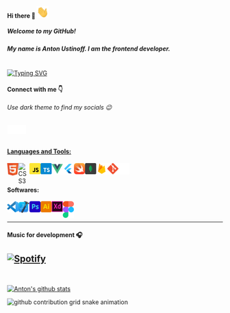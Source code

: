 <!-- ### Hello there <img src="./images/wave.gif" width="35px"> Welcome to my GitHub! I'm Anton Ustinoff, frontend developer. -->

#### Hi there 👋 <img src="./images/wave.gif" width="28px" height="28px">
##### Welcome to my GitHub!
##### My name is Anton Ustinoff. I am the frontend developer.

<br/>
<a href="https://git.io/typing-svg"><img src="https://readme-typing-svg.demolab.com?font=Fira+Code&weight=500&size=18&duration=2500&pause=500&width=500&lines=Hi+there+%F0%9F%91%8B;Welcome+to+my+GitHub!;My+name+is+Anton+Ustinoff.;I'am+mobile+app+developer.;I%E2%80%99m+currently+learning+Flutter+%26+SwiftUI.;I%E2%80%99m+currently+working+on+beauty+box.;I+really+love+coding." alt="Typing SVG" /></a>
<br/>

<!-- <img src="https://github.com/ziqq/ziqq/blob/main/images/stat.svg" alt="Anton WakaTime Activity" align=center/> -->

#### Connect with me 👇
###### Use dark theme to find my socials 😉

<a href="https://vk.com/antonustinoff" target="_blank"><img align="left" alt="Anton U | VK" width="22px" src="./images/vk.svg" /></a>
<a href="https://www.instagram.com/eyeofantonustinoff/" target="_blank"><img align="left" alt="Anton U | Instagram" width="22px" src="./images/insta.svg" />

<br/>
<br/>

#### Languages and Tools:

<a href="https://www.w3.org/html/" target="_blank"><img align="left" border="0" alt="HTML5" width="26px" src="./images/html.svg" /></a>
<a href="https://www.w3schools.com/css/" target="_blank"><img align="left" border="0" alt="CSS3" width="26px" src="./images/css.svg" /></a>
<a href="https://www.w3schools.com/js/" target="_blank"><img align="left" border="0" alt="JAVASCRIPT" width="26px" src="./images/javascript.svg" /></a>
<a href="https://www.w3schools.com/js/" target="_blank"><img align="left" border="0" alt="TYPESCRIPT" width="26px" src="./images/typescript.svg" /></a>
<a href="https://vuejs.org/" target="_blank"><img align="left" border="0" alt="vue" width="26px" src="./images/vue.svg" /></a>
<a href="https://flutter.dev/" target="_blank"><img align="left" border="0" alt="flutter" width="26px" src="./images/flutter.png" /></a>
<a href="https://www.apple.com/swift/" target="_blank"><img align="left" border="0" alt="flutter" width="26px" src="./images/swift.png" /></a>
<a href="https://www.mongodb.com/" target="_blank"><img align="left" border="0" alt="MongoDB" width="26px" src="./images/mongodb.svg" /></a>
<a href="https://firebase.google.com/" target="_blank"><img align="left" border="0" alt="Firebase" width="26px" src="./images/firebase.png" /></a>
<a href="https://git-scm.com/" target="_blank"><img align="left" border="0" alt="git" width="26px" src="./images/git.svg" /></a>
<a href="https://github.com/ziqq" target="_blank"><img align="left" border="0" alt="GitHub" width="26px" src="./images/github.svg" /></a>

<br />
<br />

#### Softwares:

<a href="https://code.visualstudio.com/" target="_blank"><img align="left" alt="Visual Studio Code" width="26px" src="./images/vscode.svg" /></a>
<a href="https://developer.apple.com/xcode/" target="_blank"><img align="left" border="0" alt="flutter" width="26px" src="./images/xcode.png" /></a>
<a href="https://www.photoshop.com/en" target="_blank"> <img align="left" border="0" alt="Photoshop" width="26px" src="./images/photoshop.svg"/></a>
<a href="https://www.adobe.com/in/products/illustrator.html" target="_blank"> <img align="left" border="0" alt="Illustrator" width="26px" src="./images/illustrator.svg"/></a>
<a href="https://www.adobe.com/products/xd.html" target="_blank"><img align="left" border="0" alt="XD" width="26px" src="./images/xd.svg"/></a>
<a href="https://figma.com/" target="_blank"> <img align="left" border="0" alt="figma" width="26px" src="./images/figma.svg"/></a>

<br />
<br />

---

#### Music for development 🎧

[![Spotify](https://github-readme-remake.vercel.app/api/spotify)](https://open.spotify.com/user/vd1u2mc30dd5ao76llca1b437)
<br/>
---

<br />

[![Anton's github stats](https://github-readme-stats.vercel.app/api?username=ziqq&include_all_commits=true&count_private=true&show_icons=true&line_height=20&title_color=FFFFFF&icon_color=FFFFFF&text_color=FFFFFF&bg_color=0D1117)](https://github.com/anuraghazra/github-readme-stats)

![github contribution grid snake animation](https://raw.githubusercontent.com/ziqq/ziqq/output/github-contribution-grid-snake.svg)

<!-- <br/>

![visitors](https://visitor-badge.glitch.me/badge?page_id=ziqq.ziqq) -->
